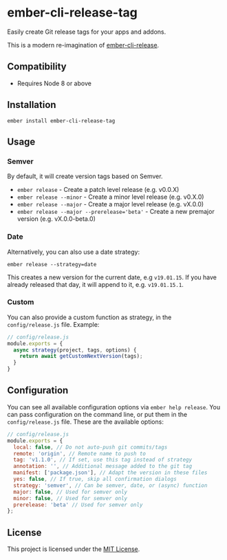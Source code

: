 ember-cli-release-tag
==============================================================================

Easily create Git release tags for your apps and addons.

This is a modern re-imagination of [ember-cli-release](https://github.com/shipshapecode/ember-cli-release).


Compatibility
------------------------------------------------------------------------------

* Requires Node 8 or above


Installation
------------------------------------------------------------------------------

```
ember install ember-cli-release-tag
```


Usage
------------------------------------------------------------------------------

### Semver

By default, it will create version tags based on Semver.

* `ember release` - Create a patch level release (e.g. v0.0.X)
* `ember release --minor` - Create a minor level release (e.g. v0.X.0)
* `ember release --major` - Create a major level release (e.g. vX.0.0)
* `ember release --major --prerelease='beta'` - Create a new premajor version (e.g. vX.0.0-beta.0)

### Date

Alternatively, you can also use a date strategy:

`ember release --strategy=date`

This creates a new version for the current date, e.g `v19.01.15`. If you have already released that day, it will append to it, e.g. `v19.01.15.1`.

### Custom

You can also provide a custom function as strategy, in the `config/release.js` file.
Example:

```js
// config/release.js
module.exports = {
  async strategy(project, tags, options) {
    return await getCustomNextVersion(tags);
  }
}
```

Configuration
------------------------------------------------------------------------------

You can see all available configuration options via `ember help release`. You can pass configuration on the command line, or put them in the `config/release.js` file. These are the available options:

```js
// config/release.js
module.exports = {
  local: false, // Do not auto-push git commits/tags
  remote: 'origin', // Remote name to push to
  tag: 'v1.1.0', // If set, use this tag instead of strategy
  annotation: '', // Additional message added to the git tag
  manifest: ['package.json'], // Adapt the version in these files
  yes: false, // If true, skip all confirmation dialogs
  strategy: 'semver', // Can be semver, date, or (async) function
  major: false, // Used for semver only
  minor: false, // Used for semver only
  prerelease: 'beta' // Used for semver only
};
```

License
------------------------------------------------------------------------------

This project is licensed under the [MIT License](LICENSE.md).
